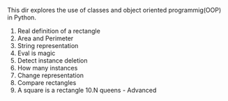 This dir explores the use of classes and object oriented programmig(OOP) in Python.

1. Real definition of a rectangle 
2. Area and Perimeter
3. String representation
4. Eval is magic
5. Detect instance deletion
6. How many instances
7. Change representation
8. Compare rectangles
9. A square is a rectangle
10.N queens - Advanced
